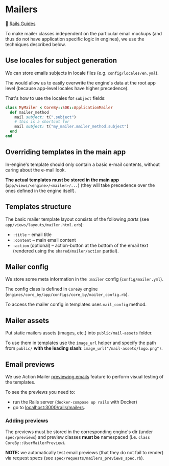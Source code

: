 # Mailers

🔗 [Rails Guides](https://edgeguides.rubyonrails.org/action_mailer_basics.html)

To make mailer classes independent on the particular email mockups (and thus do not have application specific logic in engines), we use the techniques described below.

## Use locales for subject generation

We can store emails subjects in locale files (e.g. `config/locales/en.yml`).

The would allow us to easily overwrite the engine's data at the root app level
(because app-level locales have higher precedence).

That's how to use the locales for `subject` fields:

```ruby
class MyMailer < CoreBy::SDK::ApplicationMailer
  def mailer_method
    mail subject: t(".subject")
    # this is a shortcut for
    mail subject: t("my_mailer.mailer_method.subject")
  end
end
```

## Overriding templates in the main app

In-engine's template should only contain a basic e-mail contents, without caring about
the e-mail look.

**The actual templates must be stored in the main app** (`app/views/<engine>/<mailer>/...`) (they will take precedence over the ones defined in the engine itself).

## Templates structure

The basic mailer template layout consists of the following _parts_ (see `app/views/layouts/mailer.html.erb`):
- `:title` – email title
- `:content` – main email content
- `:action` (optional) – action-button at the bottom of the email text (rendered using the `shared/mailer/action` partial).

## Mailer config

We store some meta information in the `:mailer` config (`config/mailer.yml`).

The config class is defined in `CoreBy` engine (`engines/core_by/app/configs/core_by/mailer_config.rb`).

To access the mailer config in templates uses `mail_config` method.

## Mailer assets

Put static mailers assets (images, etc.) into `public/mail-assets` folder.

To use them in templates use the `image_url` helper and specify the path from `public/` **with the leading slash**: `image_url("/mail-assets/logo.png")`.

## Email previews

We use Action Mailer [previewing emails](https://guides.rubyonrails.org/action_mailer_basics.html#previewing-emails) feature to perform visual testing of the templates.

To see the previews you need to:
- run the Rails server (`docker-compose up rails` with Docker)
- go to [localhost:3000/rails/mailers](http://localhost:3000/rails/mailers).

### Adding previews

The previews must be stored in the corresponding engine's dir (under `spec/previews`) and preview classes **must be** namespaced (i.e. `class CoreBy::UserMailerPreview`).

**NOTE:** we automatically test email previews (that they do not fail to render) via request specs (see `spec/requests/mailers_previews_spec.rb`).
